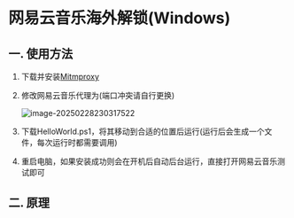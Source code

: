 # 网易云音乐海外解锁(Windows)



## 一. 使用方法

1. 下载并安装[Mitmproxy](https://mitmproxy.org/)

2. 修改网易云音乐代理为(端口冲突请自行更换)

   ![image-20250228230317522](C:\Users\CitrusLily\AppData\Roaming\Typora\typora-user-images\image-20250228230317522.png)

3. 下载HelloWorld.ps1，将其移动到合适的位置后运行(运行后会生成一个文件，每次运行时都需要调用)
4. 重启电脑，如果安装成功则会在开机后自动后台运行，直接打开网易云音乐测试即可



## 二. 原理
